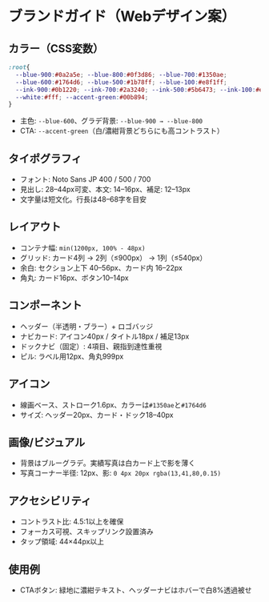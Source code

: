 # ブランドガイド（Webデザイン案）

## カラー（CSS変数）
```css
:root{
  --blue-900:#0a2a5e; --blue-800:#0f3d86; --blue-700:#1350ae;
  --blue-600:#1764d6; --blue-500:#1b78ff; --blue-100:#e8f1ff;
  --ink-900:#0b1220; --ink-700:#2a3240; --ink-500:#5b6473; --ink-100:#e6e9ef;
  --white:#fff; --accent-green:#00b894;
}
```
- 主色: `--blue-600`、グラデ背景: `--blue-900 → --blue-800`
- CTA: `--accent-green`（白/濃紺背景どちらにも高コントラスト）

## タイポグラフィ
- フォント: Noto Sans JP 400 / 500 / 700
- 見出し: 28–44px可変、本文: 14–16px、補足: 12–13px
- 文字量は短文化。行長は48–68字を目安

## レイアウト
- コンテナ幅: `min(1200px, 100% - 48px)`
- グリッド: カード4列 → 2列（≤900px） → 1列（≤540px）
- 余白: セクション上下 40–56px、カード内 16–22px
- 角丸: カード16px、ボタン10–14px

## コンポーネント
- ヘッダー（半透明・ブラー）+ ロゴバッジ
- ナビカード: アイコン40px / タイトル18px / 補足13px
- ドックナビ（固定）: 4項目、親指到達性重視
- ピル: ラベル用12px、角丸999px

## アイコン
- 線画ベース、ストローク1.6px、カラーは`#1350ae`と`#1764d6`
- サイズ: ヘッダー20px、カード・ドック18–40px

## 画像/ビジュアル
- 背景はブルーグラデ。実績写真は白カード上で影を薄く
- 写真コーナー半径: 12px、影: `0 4px 20px rgba(13,41,80,0.15)`

## アクセシビリティ
- コントラスト比: 4.5:1以上を確保
- フォーカス可視、スキップリンク設置済み
- タップ領域: 44×44px以上

## 使用例
- CTAボタン: 緑地に濃紺テキスト、ヘッダーナビはホバーで白8%透過被せ
